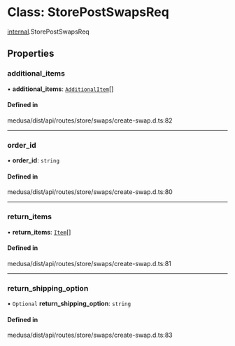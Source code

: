 # Class: StorePostSwapsReq

[internal](../modules/internal-43.md).StorePostSwapsReq

## Properties

### additional\_items

• **additional\_items**: [`AdditionalItem`](internal-43.AdditionalItem.md)[]

#### Defined in

medusa/dist/api/routes/store/swaps/create-swap.d.ts:82

___

### order\_id

• **order\_id**: `string`

#### Defined in

medusa/dist/api/routes/store/swaps/create-swap.d.ts:80

___

### return\_items

• **return\_items**: [`Item`](internal-43.Item.md)[]

#### Defined in

medusa/dist/api/routes/store/swaps/create-swap.d.ts:81

___

### return\_shipping\_option

• `Optional` **return\_shipping\_option**: `string`

#### Defined in

medusa/dist/api/routes/store/swaps/create-swap.d.ts:83
